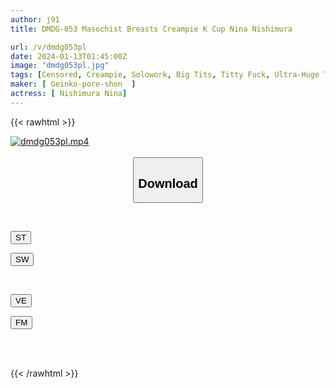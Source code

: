 ```yaml
---
author: j91
title: DMDG-053 Masochist Breasts Creampie K Cup Nina Nishimura

url: /v/dmdg053pl
date: 2024-01-13T01:45:00Z
image: "dmdg053pl.jpg"
tags: [Censored, Creampie, Solowork, Big Tits, Titty Fuck, Ultra-Huge Tits	]
maker: [ Geinko-pore-shon  ]
actress: [ Nishimura Nina]
---
```



{{< rawhtml >}}

<div class="video" data-videoid="LL3ym0GBgdHRwgQ">
    <a href="javascript:;">
        <img src="/v/dmdg053pl/dmdg053pl.jpg" width="WIDTH" height="HEIGHT" alt="dmdg053pl.mp4" loading="lazy">
    </a>
</div>

<script type="text/javascript" src="https://j91.asia/asset/on-demand-st.js"></script>

<br>
  <link rel="stylesheet" href="https://j91.asia/asset/bs5.css">
  
  <center>
  <button class="btn btn-primary" type="button" data-bs-toggle="collapse" data-bs-target=".multi-collapse" aria-expanded="false" aria-controls="multiCollapseExample1 multiCollapseExample2"><h2>Download</h2></button></center>
</p>
<div class="row">
  <div class="col">
    <div class="collapse multi-collapse" id="multiCollapseExample1">
      <div class="card card-body">
	      	      <br>
<div class="buttons">  
<p><a href="https://streamtape.to/v/LL3ym0GBgdHRwgQ" target="_blank"><button class="btn-hover color-3"><i class="fa fa-download"></i> ST</button></a></p>
<p><a href="https://flaswish.com/kp5aopw4j04m" target="_blank"><button class="btn-hover color-2"><i class="fa fa-download"></i> SW</button></a></p></div>
    </div>
  </div>
</div>
  <div class="col">
    <div class="collapse multi-collapse" id="multiCollapseExample2">
      <div class="card card-body">
	      <br>
<div class="buttons">
<p><a href="javascript:;" target="_blank"><button class="btn-hover color-9"><i class="fa fa-download"></i> VE</button></a></p>
<p><a href="javascript:;" target="_blank"><button class="btn-hover color-8"><i class="fa fa-download"></i> FM</button></a></p></div>
<br><br>
      </div>
    </div>
  </div>
</div>

{{< /rawhtml >}}